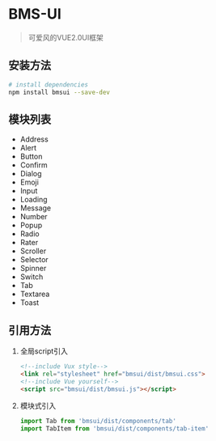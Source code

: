 # BMS-UI

> 可爱风的VUE2.0UI框架

## 安装方法

``` bash
# install dependencies
npm install bmsui --save-dev
```

## 模块列表

- Address
- Alert
- Button
- Confirm
- Dialog
- Emoji
- Input
- Loading
- Message
- Number
- Popup
- Radio
- Rater
- Scroller
- Selector
- Spinner
- Switch
- Tab
- Textarea
- Toast

## 引用方法

1. 全局script引入

   ```html
   <!--include Vux style-->
   <link rel="stylesheet" href="bmsui/dist/bmsui.css">
   <!--include Vue yourself-->
   <script src="bmsui/dist/bmsui.js"></script>
   ```

2. 模块式引入

   ```javascript
   import Tab from 'bmsui/dist/components/tab'
   import TabItem from 'bmsui/dist/components/tab-item'
   ```
